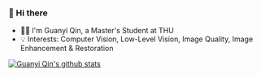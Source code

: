 ### 👋 Hi there 

- :man_technologist: I'm Guanyi Qin, a Master's Student at THU
- :bulb: Interests: Computer Vision, Low-Level Vision, Image Quality, Image Enhancement & Restoration 

[![Guanyi Qin's github stats](https://github-readme-stats.vercel.app/api?username=narthchin&count_private=true&show_icons=true)](https://github.com/narthchin/)

<!-- [![Guanyi Qin's Top Langs](https://github-readme-stats.vercel.app/api/top-langs/?username=narthchin&layout=compact)](https://github.com/narthchin/) -->
